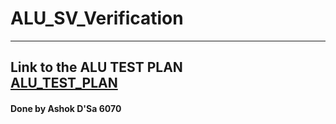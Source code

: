 # ALU_SV_Verification
----------
Link to the ALU TEST PLAN \
[ ALU_TEST_PLAN ](https://docs.google.com/spreadsheets/d/1OPQq6u1W80FHPFD2bGdLDPIZgXd3KI87/edit?usp=sharing&ouid=108282355793634064022&rtpof=true&sd=true)
----------
#### Done by Ashok D'Sa 6070
